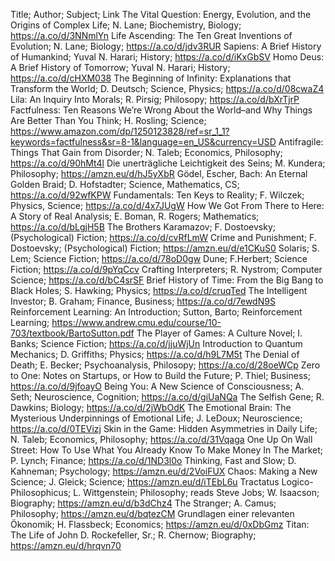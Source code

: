 Title; Author; Subject; Link
The Vital Question: Energy, Evolution, and the Origins of Complex Life; N. Lane; Biochemistry, Biology; https://a.co/d/3NNmlYn
Life Ascending: The Ten Great Inventions of Evolution; N. Lane; Biology; https://a.co/d/jdv3RUR
Sapiens: A Brief History of Humankind; Yuval N. Harari; History; https://a.co/d/iKxGbSV
Homo Deus: A Brief History of Tomorrow; Yuval N. Harari; History; https://a.co/d/cHXM038
The Beginning of Infinity: Explanations that Transform the World; D. Deutsch; Science, Physics; https://a.co/d/08cwaZ4
Lila: An Inquiry Into Morals; R. Pirsig; Philosopy; https://a.co/d/bXrTjrP
Factfulness: Ten Reasons We’re Wrong About the World–and Why Things Are Better Than You Think; H. Rosling; Science; https://www.amazon.com/dp/1250123828/ref=sr_1_1?keywords=factfulness&sr=8-1&language=en_US&currency=USD
Antifragile: Things That Gain from Disorder; N. Taleb; Economics, Philosophy; https://a.co/d/90hMt4l
Die unerträgliche Leichtigkeit des Seins; M. Kundera; Philosophy; https://amzn.eu/d/hJ5yXbR
Gödel, Escher, Bach: An Eternal Golden Braid; D. Hofstadter; Science, Mathematics, CS; https://a.co/d/92wfKPW
Fundamentals: Ten Keys to Reality; F. Wilczek; Physics, Science; https://a.co/d/4x7JUgW
How We Got From There to Here: A Story of Real Analysis; E. Boman, R. Rogers; Mathematics; https://a.co/d/bLgjH5B
The Brothers Karamazov; F. Dostoevsky; (Psychological) Fiction; https://a.co/d/cvRfLmW
Crime and Punishment; F. Dostoevsky; (Psychological) Fiction; https://amzn.eu/d/e1CKuS0
Solaris; S. Lem; Science Fiction; https://a.co/d/78oD0gw
Dune; F.Herbert; Science Fiction; https://a.co/d/9pYqCcv
Crafting Interpreters; R. Nystrom; Computer Science; https://a.co/d/bC4srSF
Brief History of Time: From the Big Bang to Black Holes; S. Hawking; Physics; https://a.co/d/cruqTed
The Intelligent Investor; B. Graham; Finance, Business; https://a.co/d/7ewdN9S
Reinforcement Learning: An Introduction; Sutton, Barto; Reinforcement Learning; https://www.andrew.cmu.edu/course/10-703/textbook/BartoSutton.pdf
The Player of Games: A Culture Novel; I. Banks; Science Fiction; https://a.co/d/jjuWjUn
Introduction to Quantum Mechanics; D. Griffiths; Physics; https://a.co/d/h9L7M5t
The Denial of Death; E. Becker; Psychoanalysis, Philosopy; https://a.co/d/28oeWCp
Zero to One: Notes on Startups, or How to Build the Future; P. Thiel; Business; https://a.co/d/9jfoayO
Being You: A New Science of Consciousness; A. Seth; Neuroscience, Cognition; https://a.co/d/giUaNQa
The Selfish Gene; R. Dawkins; Biology; https://a.co/d/2jWbOdK
The Emotional Brain: The Mysterious Underpinnings of Emotional Life; J. LeDoux; Neuroscience; https://a.co/d/0TEVizj
Skin in the Game: Hidden Asymmetries in Daily Life; N. Taleb; Economics, Philosophy; https://a.co/d/31Vqaga
One Up On Wall Street: How To Use What You Already Know To Make Money In The Market; P. Lynch; Finance; https://a.co/d/1ND3l0o
Thinking, Fast and Slow; D. Kahneman; Psychology; https://amzn.eu/d/2VoiFUX
Chaos: Making a New Science; J. Gleick; Science; https://amzn.eu/d/iTEbL6u
Tractatus Logico-Philosophicus; L. Wittgenstein; Philosophy; reads
Steve Jobs; W. Isaacson; Biography; https://amzn.eu/d/b3dChz4
The Stranger; A. Camus; Philosophy; https://amzn.eu/d/bqtezCM
Grundlagen einer relevanten Ökonomik; H. Flassbeck; Economics; https://amzn.eu/d/0xDbGmz
Titan: The Life of John D. Rockefeller, Sr.; R. Chernow; Biography; https://amzn.eu/d/hrqvn70
